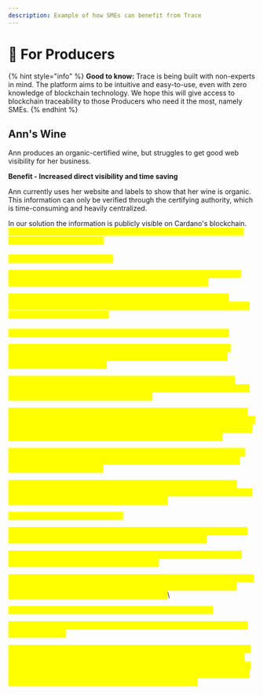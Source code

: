 ```yaml
---
description: Example of how SMEs can benefit from Trace
---
```


# 🍅 For Producers

{% hint style="info" %}
**Good to know:** Trace is being built with non-experts in mind. The platform aims to be intuitive and easy-to-use, even with zero knowledge of blockchain technology. We hope this will give access to blockchain traceability to those Producers who need it the most, namely SMEs.&#x20;
{% endhint %}

## Ann's Wine

Ann produces an organic-certified wine, but struggles to get good web visibility for her business.

**Benefit - Increased direct visibility and time saving**

Ann currently uses her website and labels to show that her wine is organic. This information can only be verified through the certifying authority, which is time-consuming and heavily centralized.

In our solution the information is publicly visible on Cardano's blockchain. <mark style="color:yellow;">Joe can see it directly, saving time, and Ann can communicate important information directly to Joe. 👍</mark>



<mark style="color:yellow;">**Benefit - safety of product data**</mark>

<mark style="color:yellow;">Product certifications (where applicable) can still come from competent authorities, but Ann can show them directly to her customers.</mark>

<mark style="color:yellow;">Further, Joe can rest assured that product information registered on Cardano’s blockchain will be safe, nearly-impossible to hack or counterfeit and immutable through time. ⬅️</mark>



<mark style="color:yellow;">**Benefit - product story-telling on the blockchain at a very low cost**</mark>

<mark style="color:yellow;">Ann can add a lot more information about her product. Doing so on a website (hers or that of a consortium she is part of) requires a lot of investment in time and money.</mark>

<mark style="color:yellow;">With our solution, Ann’s story can be written on a safe, immutable and counterfeit-resistant digital database (the blockchain). All this at extremely low costs (the systems are already in place).</mark>

<mark style="color:yellow;">At this stage of the project the product will come at no cost to Ann, who is willing to test it with us. Ann will have a seed from us to start testing, but will need her own ADA to cover the cost of Cardano transactions going forward (a transaction on the Cardano blockchain costs roughly 0.17 ADA).</mark>

<mark style="color:yellow;">We plan to integrate our solution with most dApp connected ADA wallets. The in-browser wallet is where Ann will be storing her ADA and NFTs to record transactions on chain.</mark>

<mark style="color:yellow;">This is beneficial to Joe as well, because a blockchain-verified story is immutable and safe through time. This is in contrast to websites, which can be hacked, changed and have no version history.</mark>



<mark style="color:yellow;">**Benefit - tracing in space and time**</mark>

<mark style="color:yellow;">The above story-tracking has another benefit for Ann and her relationship with Joe: her wine bottles can be followed in space and time.</mark>

<mark style="color:yellow;">If Joe has a concern about one of her bottles, she can know in real-time which one, where it was purchased and when.</mark>

<mark style="color:yellow;">This makes Ann's life a lot easier if she needs to recall a product, compared to today's systems. This makes Joe happier too, because he can get a quick response to his issue, directly from Ann. 😀</mark>\


<mark style="color:yellow;">**Benefit - incentivize customers to engage with your products**</mark>

<mark style="color:yellow;">Joe is not very keen to scan QR Codes. Today, there is little Ann can do to resolve this issue.</mark>

<mark style="color:yellow;">On Cardano, Ann can think of creative ways to incentivize Joe to do so: for example by offering Joe a collectible NFT, which could be specific to the vintage of one of her wines. Joe could trade these NFTs with his friends or exchange them for ADA on Cardano. He could also choose to try to collect them all, and become more affectionate to Ann's wines. ❤️</mark>
